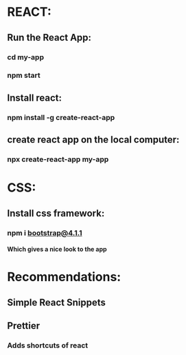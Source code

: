 # REACT:

## **Run the React App**:

### cd my-app
### npm start

## Install react:

### npm install -g create-react-app

## create react app on the local computer:

### npx create-react-app my-app

# CSS:

## Install css framework:

### npm i bootstrap@4.1.1

#### Which gives a nice look to the app

# Recommendations:

## Simple React Snippets

## Prettier

### Adds shortcuts of react
